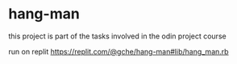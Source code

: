 # hang-man

this project is part of the tasks involved in the odin project course

run on replit
https://replit.com/@gche/hang-man#lib/hang_man.rb